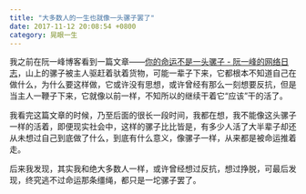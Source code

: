 ```yaml
---
title: "大多数人的一生也就像一头骡子罢了"
date: 2017-11-12 20:08:54 +0800
category: 晃眼一生
---
```


我之前在阮一峰博客看到一篇文章——[你的命运不是一头骡子 - 阮一峰的网络日志](http://www.ruanyifeng.com/blog/2016/06/your-destiny-is-not-like-a-mule.html)，山上的骡子被主人驱赶着驮着货物，可能一辈子下来，它都根本不知道自己在做什么，为什么要这样做，它或许没有思想，或许曾经有那么一刻想要反抗，但是当主人一鞭子下来，它就像以前一样，不知所以的继续干着它“应该”干的活了。

我看完这篇文章的时候，乃至后面的很长一段时间，我都在想，我不能像这头骡子一样的活着，即便现实社会中，这样的骡子比比皆是，有多少人活了大半辈子却还从未想过自己到底做了什么，到底有什么意义，像骡子一样，从来都是被命运推着走。

后来我发现，其实我和绝大多数人一样，或许曾经想过反抗，想过挣脱，可最后发现，终究逃不过命运那条缰绳，都只是一坨骡子罢了。